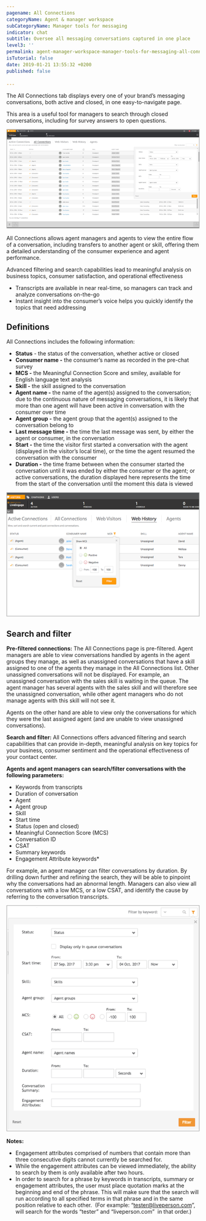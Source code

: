 ```yaml
---
pagename: All Connections
categoryName: Agent & manager workspace
subCategoryName: Manager tools for messaging
indicator: chat
subtitle: Oversee all messaging conversations captured in one place
level3: ''
permalink: agent-manager-workspace-manager-tools-for-messaging-all-connections.html
isTutorial: false
date: 2019-01-21 13:55:32 +0200
published: false

---
```

The All Connections tab displays every one of your brand’s messaging conversations, both active and closed, in one easy-to-navigate page.

This area is a useful tool for managers to search through closed conversations, including for survey answers to open questions.

![](/img/allconnections1.png)

All Connections allows agent managers and agents to view the entire flow of a conversation, including transfers to another agent or skill, offering them a detailed understanding of the consumer experience and agent performance.

Advanced filtering and search capabilities lead to meaningful analysis on business topics, consumer satisfaction, and operational effectiveness

* Transcripts are available in near real-time, so managers can track and analyze conversations on-the-go
* Instant insight into the consumer’s voice helps you quickly identify the topics that need addressing

## Definitions

All Connections includes the following information:

* **Status** - the status of the conversation, whether active or closed
* **Consumer name -** the consumer’s name as recorded in the pre-chat survey
* **MCS -** the Meaningful Connection Score and smiley, available for English language text analysis
* **Skill -** the skill assigned to the conversation
* **Agent name -** the name of the agent(s) assigned to the conversation; due to the continuous nature of messaging conversations, it is likely that more than one agent will have been active in conversation with the consumer over time
* **Agent group -** the agent group that the agent(s) assigned to the conversation belong to
* **Last message time -** the time the last message was sent, by either the agent or consumer, in the conversation
* **Start -** the time the visitor first started a conversation with the agent (displayed in the visitor’s local time), or the time the agent resumed the conversation with the consumer
* **Duration -** the time frame between when the consumer started the conversation until it was ended by either the consumer or the agent; or active conversations, the duration displayed here represents the time from the start of the conversation until the moment this data is viewed

![](/img/allconnections2.png)

## Search and filter

**Pre-filtered connections:** The All Connections page is pre-filtered. Agent managers are able to view conversations handled by agents in the agent groups they manage, as well as unassigned conversations that have a skill assigned to one of the agents they manage in the All Connections list. Other unassigned conversations will not be displayed. For example, an unassigned conversation with the sales skill is waiting in the queue. The agent manager has several agents with the sales skill and will therefore see the unassigned conversation, while other agent managers who do not manage agents with this skill will not see it.

Agents on the other hand are able to view only the conversations for which they were the last assigned agent (and are unable to view unassigned conversations).

**Search and filter:** All Connections offers advanced filtering and search capabilities that can provide in-depth, meaningful analysis on key topics for your business, consumer sentiment and the operational effectiveness of your contact center.

**Agents and agent managers can search/filter conversations with the following parameters:**

* Keywords from transcripts
* Duration of conversation
* Agent
* Agent group
* Skill
* Start time
* Status (open and closed)
* Meaningful Connection Score (MCS)
* Conversation ID
* CSAT
* Summary keywords
* Engagement Attribute keywords*

For example, an agent manager can filter conversations by duration. By drilling down further and refining the search, they will be able to pinpoint why the conversations had an abnormal length. Managers can also view all conversations with a low MCS, or a low CSAT, and identify the cause by referring to the conversation transcripts.

![](/img/allconnections3.png)

**Notes:**

* Engagement attributes comprised of numbers that contain more than three consecutive digits cannot currently be searched for.
* While the engagement attributes can be viewed immediately, the ability to search by them is only available after two hours.
* In order to search for a phrase by keywords in transcripts, summary or engagement attributes, the user must place quotation marks at the beginning and end of the phrase. This will make sure that the search will run according to all specified terms in that phrase and in the same position relative to each other.  (For example: “[tester@liveperson.com](mailto:tester@liveperson.com)”, will search for the words “tester” and “liveperson.com”  in that order.)
